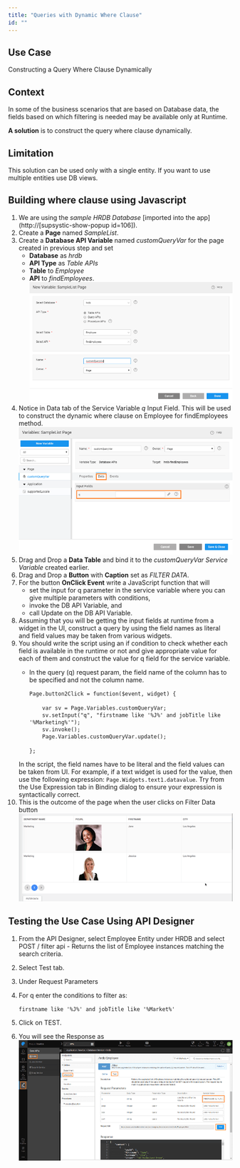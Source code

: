 ```yaml
---
title: "Queries with Dynamic Where Clause"
id: ""
---
```


## Use Case

Constructing a Query Where Clause Dynamically

## Context

In some of the business scenarios that are based on Database data, the fields based on which filtering is needed may be available only at Runtime.

**A solution** is to construct the query where clause dynamically.

## Limitation

This solution can be used only with a single entity. If you want to use multiple entities use DB views.

## Building where clause using Javascript

1. We are using the _sample HRDB Database_ [imported into the app](http://[supsystic-show-popup id=106]).
2. Create a **Page** named _SampleList_.
3. Create a **Database API Variable** named _customQueryVar_ for the page created in previous step and set
    - **Database** as _hrdb_
    - **API Type** as _Table APIs_
    - **Table** to _Employee_
    - **API** to _findEmployees_. [![](/learn/assets/dynamic_query1.png)](/learn/assets/dynamic_query1.png)
4. Notice in Data tab of the Service Variable _q_ Input Field. This will be used to construct the dynamic where clause on Employee for findEmployees method. [![](/learn/assets/dynamic_query2.png)](/learn/assets/dynamic_query2.png)
5. Drag and Drop a **Data Table** and bind it to the _customQueryVar Service Variable_ created earlier.
6. Drag and Drop a **Button** with **Caption** set as _FILTER DATA_.
7. For the button **OnClick Event** write a JavaScript function that will
    - set the input for q parameter in the service variable where you can give multiple parameters with conditions,
    - invoke the DB API Variable, and
    - call Update on the DB API Variable.
8. Assuming that you will be getting the input fields at runtime from a widget in the UI, construct a query by using the field names as literal and field values may be taken from various widgets.
9. You should write the script using an if condition to check whether each field is available in the runtime or not and give appropriate value for each of them and construct the value for q field for the service variable.  
    - In the query (q) request param, the field name of the column has to be specified and not the column name.
    
        ```
        Page.button2Click = function($event, widget) {
    
            var sv = Page.Variables.customQueryVar;
            sv.setInput("q", "firstname like '%J%' and jobTitle like '%Marketing%'");
            sv.invoke();
            Page.Variables.customQueryVar.update();
    
        };
        ```
    In the script, the field names have to be literal and the field values can be taken from UI. For example, if a text widget is used for the value, then use the following expression: `Page.Widgets.text1.datavalue`. Try from the Use Expression tab in Binding dialog to ensure your expression is syntactically correct.
10. This is the outcome of the page when the user clicks on Filter Data button [![](/learn/assets/dynamic_query5.png)](/learn/assets/dynamic_query5.png)

## Testing the Use Case Using API Designer

1. From the API Designer, select Employee Entity under HRDB and select POST / filter api - Returns the list of Employee instances matching the search criteria.
2. Select Test tab.
3. Under Request Parameters
4. For q enter the conditions to filter as:
    
    ```
    firstname like '%J%' and jobTitle like '%Market%'
    ```
    
5. Click on TEST.
6. You will see the Response as [![](/learn/assets/dynamic_query6.png)](/learn/assets/dynamic_query6.png)
